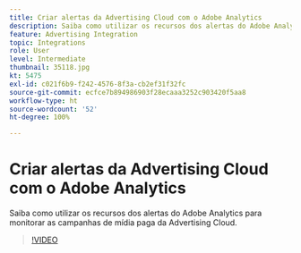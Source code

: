 ```yaml
---
title: Criar alertas da Advertising Cloud com o Adobe Analytics
description: Saiba como utilizar os recursos dos alertas do Adobe Analytics para monitorar as campanhas de mídia paga da Advertising Cloud.
feature: Advertising Integration
topic: Integrations
role: User
level: Intermediate
thumbnail: 35118.jpg
kt: 5475
exl-id: c021f6b9-f242-4576-8f3a-cb2ef31f32fc
source-git-commit: ecfce7b894986903f28ecaaa3252c903420f5aa8
workflow-type: ht
source-wordcount: '52'
ht-degree: 100%

---
```


# Criar alertas da Advertising Cloud com o Adobe Analytics

Saiba como utilizar os recursos dos alertas do Adobe Analytics para monitorar as campanhas de mídia paga da Advertising Cloud.

>[!VIDEO](https://video.tv.adobe.com/v/35118/?quality=12&learn=on)
